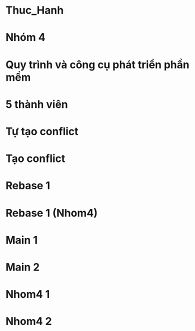 ﻿# Thuc_Hanh
# Nhóm 4
# Quy trình và công cụ phát triển phần mềm
# 5 thành viên
# Tự tạo conflict
# Tạo conflict
# Rebase 1
# Rebase 1 (Nhom4)
# Main 1
# Main 2
# Nhom4 1
# Nhom4 2
